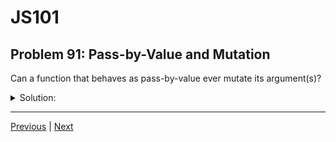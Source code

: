 # JS101
## Problem 91: Pass-by-Value and Mutation

Can a function that behaves as pass-by-value ever mutate its argument(s)?

<details>
<summary>Solution:</summary>

No, by definition, since its argument must be immutable if it's pass-by-value.

Pass-by-value means the function receives a copy of the value, not a reference to the original. For this to be meaningful (i.e., for changes not to affect the original), the value must be immutable.

**Primitive values are immutable:**

```js
function modify(str) {
  str = str.toUpperCase();  // Creates new string, doesn't mutate
  return str;
}

let message = 'hello';
let result = modify(message);
console.log(message);  // 'hello' (unchanged - immutable)
console.log(result);   // 'HELLO' (new value)
```

Even operations that seem like they might mutate actually create new values:

```js
function modify(num) {
  num = num + 10;  // Creates new number
  return num;
}

let value = 5;
let result = modify(value);
console.log(value);   // 5 (unchanged)
console.log(result);  // 15 (new value)
```

</details>

---

[Previous](090.md) | [Next](092.md)

